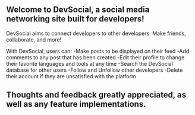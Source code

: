 ## Welcome to DevSocial, a social media networking site built for developers!

DevSocial aims to connect developers to other developers. Make friends, collaborate, and more!

With DevSocial, users can:
-Make posts to be displayed on their feed
-Add comments to any post that has been created
-Edit their profile to change their favorite languages and tools at any time
-Search the DevSocial database for other users
-Follow and Unfollow other developers
-Delete their account if they are unsatisfied with the platform

## Thoughts and feedback greatly appreciated, as well as any feature implementations.
